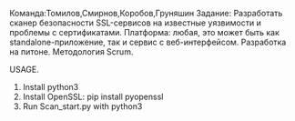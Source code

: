 Команда:Томилов,Смирнов,Коробов,Груняшин
Задание:	Разработать сканер безопасности SSL-сервисов на известные уязвимости и проблемы с сертификатами. 
Платформа: любая, это может быть как standalone-приложение, так и сервис с веб-интерфейсом.
Разработка на питоне.
Методология Scrum.

USAGE.
1. Install python3
2. Install OpenSSL: pip install pyopenssl
3. Run Scan_start.py with python3
